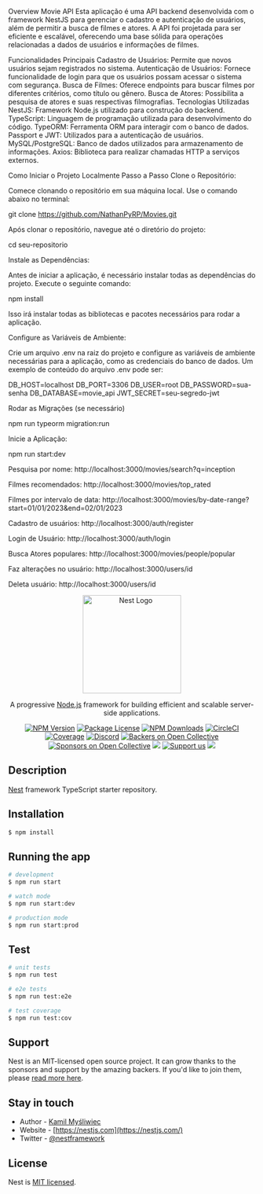 Overview
Movie API
Esta aplicação é uma API backend desenvolvida com o framework NestJS para gerenciar o cadastro e autenticação de usuários, além de permitir a busca de filmes e atores. A API foi projetada para ser eficiente e escalável, oferecendo uma base sólida para operações relacionadas a dados de usuários e informações de filmes.

Funcionalidades Principais
Cadastro de Usuários: Permite que novos usuários sejam registrados no sistema.
Autenticação de Usuários: Fornece funcionalidade de login para que os usuários possam acessar o sistema com segurança.
Busca de Filmes: Oferece endpoints para buscar filmes por diferentes critérios, como título ou gênero.
Busca de Atores: Possibilita a pesquisa de atores e suas respectivas filmografias.
Tecnologias Utilizadas
NestJS: Framework Node.js utilizado para construção do backend.
TypeScript: Linguagem de programação utilizada para desenvolvimento do código.
TypeORM: Ferramenta ORM para interagir com o banco de dados.
Passport e JWT: Utilizados para a autenticação de usuários.
MySQL/PostgreSQL: Banco de dados utilizados para armazenamento de informações.
Axios: Biblioteca para realizar chamadas HTTP a serviços externos.

Como Iniciar o Projeto Localmente
Passo a Passo
Clone o Repositório:

Comece clonando o repositório em sua máquina local. Use o comando abaixo no terminal:

git clone https://github.com/NathanPyRP/Movies.git

Após clonar o repositório, navegue até o diretório do projeto:

cd seu-repositorio

Instale as Dependências:

Antes de iniciar a aplicação, é necessário instalar todas as dependências do projeto. Execute o seguinte comando:

npm install

Isso irá instalar todas as bibliotecas e pacotes necessários para rodar a aplicação.

Configure as Variáveis de Ambiente:

Crie um arquivo .env na raiz do projeto e configure as variáveis de ambiente necessárias para a aplicação, como as credenciais do banco de dados. Um exemplo de conteúdo do arquivo .env pode ser:

DB_HOST=localhost
DB_PORT=3306
DB_USER=root
DB_PASSWORD=sua-senha
DB_DATABASE=movie_api
JWT_SECRET=seu-segredo-jwt

Rodar as Migrações (se necessário)

npm run typeorm migration:run

Inicie a Aplicação:

npm run start:dev

Pesquisa por nome: http://localhost:3000/movies/search?q=inception

Filmes recomendados: http://localhost:3000/movies/top_rated

Filmes por intervalo de data: http://localhost:3000/movies/by-date-range?start=01/01/2023&end=02/01/2023

Cadastro de usuários: http://localhost:3000/auth/register

Login de Usuário: http://localhost:3000/auth/login

Busca Atores populares: http://localhost:3000/movies/people/popular

Faz alterações no usuário: http://localhost:3000/users/id

Deleta usuário: http://localhost:3000/users/id


<p align="center">
  <a href="http://nestjs.com/" target="blank"><img src="https://nestjs.com/img/logo-small.svg" width="200" alt="Nest Logo" /></a>
</p>

[circleci-image]: https://img.shields.io/circleci/build/github/nestjs/nest/master?token=abc123def456
[circleci-url]: https://circleci.com/gh/nestjs/nest

  <p align="center">A progressive <a href="http://nodejs.org" target="_blank">Node.js</a> framework for building efficient and scalable server-side applications.</p>
    <p align="center">
<a href="https://www.npmjs.com/~nestjscore" target="_blank"><img src="https://img.shields.io/npm/v/@nestjs/core.svg" alt="NPM Version" /></a>
<a href="https://www.npmjs.com/~nestjscore" target="_blank"><img src="https://img.shields.io/npm/l/@nestjs/core.svg" alt="Package License" /></a>
<a href="https://www.npmjs.com/~nestjscore" target="_blank"><img src="https://img.shields.io/npm/dm/@nestjs/common.svg" alt="NPM Downloads" /></a>
<a href="https://circleci.com/gh/nestjs/nest" target="_blank"><img src="https://img.shields.io/circleci/build/github/nestjs/nest/master" alt="CircleCI" /></a>
<a href="https://coveralls.io/github/nestjs/nest?branch=master" target="_blank"><img src="https://coveralls.io/repos/github/nestjs/nest/badge.svg?branch=master#9" alt="Coverage" /></a>
<a href="https://discord.gg/G7Qnnhy" target="_blank"><img src="https://img.shields.io/badge/discord-online-brightgreen.svg" alt="Discord"/></a>
<a href="https://opencollective.com/nest#backer" target="_blank"><img src="https://opencollective.com/nest/backers/badge.svg" alt="Backers on Open Collective" /></a>
<a href="https://opencollective.com/nest#sponsor" target="_blank"><img src="https://opencollective.com/nest/sponsors/badge.svg" alt="Sponsors on Open Collective" /></a>
  <a href="https://paypal.me/kamilmysliwiec" target="_blank"><img src="https://img.shields.io/badge/Donate-PayPal-ff3f59.svg"/></a>
    <a href="https://opencollective.com/nest#sponsor"  target="_blank"><img src="https://img.shields.io/badge/Support%20us-Open%20Collective-41B883.svg" alt="Support us"></a>
  <a href="https://twitter.com/nestframework" target="_blank"><img src="https://img.shields.io/twitter/follow/nestframework.svg?style=social&label=Follow"></a>
</p>
  <!--[![Backers on Open Collective](https://opencollective.com/nest/backers/badge.svg)](https://opencollective.com/nest#backer)
  [![Sponsors on Open Collective](https://opencollective.com/nest/sponsors/badge.svg)](https://opencollective.com/nest#sponsor)-->

## Description

[Nest](https://github.com/nestjs/nest) framework TypeScript starter repository.

## Installation

```bash
$ npm install
```

## Running the app

```bash
# development
$ npm run start

# watch mode
$ npm run start:dev

# production mode
$ npm run start:prod
```

## Test

```bash
# unit tests
$ npm run test

# e2e tests
$ npm run test:e2e

# test coverage
$ npm run test:cov
```

## Support

Nest is an MIT-licensed open source project. It can grow thanks to the sponsors and support by the amazing backers. If you'd like to join them, please [read more here](https://docs.nestjs.com/support).

## Stay in touch

- Author - [Kamil Myśliwiec](https://kamilmysliwiec.com)
- Website - [https://nestjs.com](https://nestjs.com/)
- Twitter - [@nestframework](https://twitter.com/nestframework)

## License

Nest is [MIT licensed](LICENSE).
